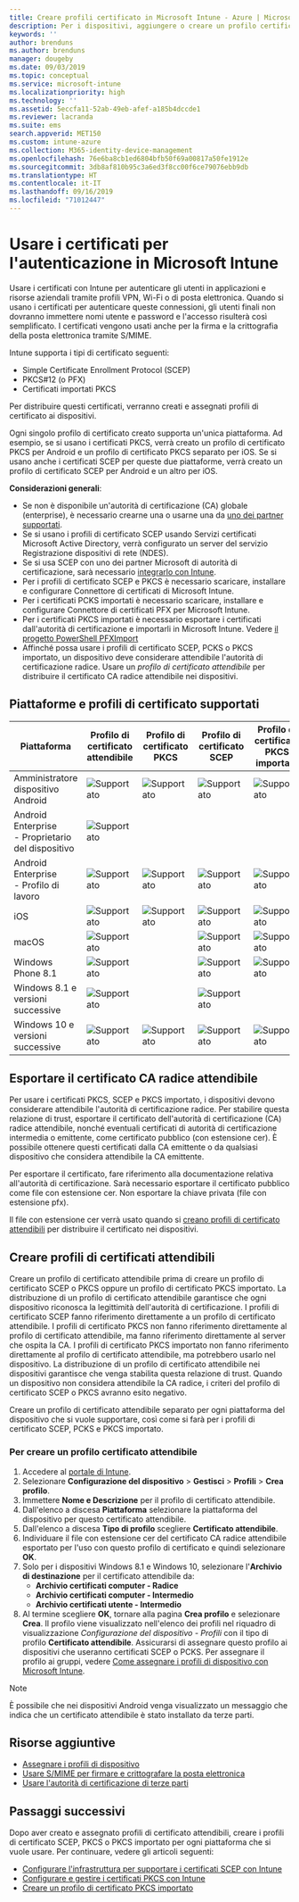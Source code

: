 ```yaml
---
title: Creare profili certificato in Microsoft Intune - Azure | Microsoft Docs
description: Per i dispositivi, aggiungere o creare un profilo certificato configurando l'ambiente di certificato SCEP o PKCS, esportare il certificato pubblico, creare il profilo nel portale di Azure e quindi assegnare SCEP o PKCS ai profili certificato in Microsoft Intune nel portale di Azure
keywords: ''
author: brenduns
ms.author: brenduns
manager: dougeby
ms.date: 09/03/2019
ms.topic: conceptual
ms.service: microsoft-intune
ms.localizationpriority: high
ms.technology: ''
ms.assetid: 5eccfa11-52ab-49eb-afef-a185b4dccde1
ms.reviewer: lacranda
ms.suite: ems
search.appverid: MET150
ms.custom: intune-azure
ms.collection: M365-identity-device-management
ms.openlocfilehash: 76e6ba8cb1ed6804bfb50f69a00817a50fe1912e
ms.sourcegitcommit: 3db8af810b95c3a6ed3f8cc00f6ce79076ebb9db
ms.translationtype: HT
ms.contentlocale: it-IT
ms.lasthandoff: 09/16/2019
ms.locfileid: "71012447"
---
```

# <a name="use-certificates-for-authentication-in-microsoft-intune"></a>Usare i certificati per l'autenticazione in Microsoft Intune  

Usare i certificati con Intune per autenticare gli utenti in applicazioni e risorse aziendali tramite profili VPN, Wi-Fi o di posta elettronica. Quando si usano i certificati per autenticare queste connessioni, gli utenti finali non dovranno immettere nomi utente e password e l'accesso risulterà così semplificato. I certificati vengono usati anche per la firma e la crittografia della posta elettronica tramite S/MIME.

Intune supporta i tipi di certificato seguenti:  

- Simple Certificate Enrollment Protocol (SCEP)  
- PKCS#12 (o PFX)  
- Certificati importati PKCS

Per distribuire questi certificati, verranno creati e assegnati profili di certificato ai dispositivi.  

Ogni singolo profilo di certificato creato supporta un'unica piattaforma. Ad esempio, se si usano i certificati PKCS, verrà creato un profilo di certificato PKCS per Android e un profilo di certificato PKCS separato per iOS. Se si usano anche i certificati SCEP per queste due piattaforme, verrà creato un profilo di certificato SCEP per Android e un altro per iOS.  

**Considerazioni generali**:  
- Se non è disponibile un'autorità di certificazione (CA) globale (enterprise), è necessario crearne una o usarne una da [uno dei partner supportati](certificate-authority-add-scep-overview.md#third-party-certification-authority-partners).
- Se si usano i profili di certificato SCEP usando Servizi certificati Microsoft Active Directory, verrà configurato un server del servizio Registrazione dispositivi di rete (NDES).
- Se si usa SCEP con uno dei partner Microsoft di autorità di certificazione, sarà necessario [integrarlo con Intune](certificate-authority-add-scep-overview.md#set-up-third-party-ca-integration).
- Per i profili di certificato SCEP e PKCS è necessario scaricare, installare e configurare Connettore di certificati di Microsoft Intune. 
- Per i certificati PCKS importati è necessario scaricare, installare e configurare Connettore di certificati PFX per Microsoft Intune.
- Per i certificati PKCS importati è necessario esportare i certificati dall'autorità di certificazione e importarli in Microsoft Intune. Vedere [il progetto PowerShell PFXImport](https://github.com/Microsoft/Intune-Resource-Access/tree/develop/src/PFXImportPowershell)
- Affinché possa usare i profili di certificato SCEP, PCKS o PKCS importato, un dispositivo deve considerare attendibile l'autorità di certificazione radice. Usare un *profilo di certificato attendibile* per distribuire il certificato CA radice attendibile nei dispositivi.  

## <a name="supported-platforms-and-certificate-profiles"></a>Piattaforme e profili di certificato supportati  
| Piattaforma              | Profilo di certificato attendibile | Profilo di certificato PKCS | Profilo di certificato SCEP | Profilo di certificato PKCS importato  |
|--|--|--|--|---|
| Amministratore dispositivo Android | ![Supportato](./media/certificates-configure/green-check.png) | ![Supportato](./media/certificates-configure/green-check.png) | ![Supportato](./media/certificates-configure/green-check.png)|  ![Supportato](./media/certificates-configure/green-check.png) |
| Android Enterprise <br> - Proprietario del dispositivo   | ![Supportato](./media/certificates-configure/green-check.png) |   |  |   |
| Android Enterprise <br> - Profilo di lavoro    | ![Supportato](./media/certificates-configure/green-check.png) | ![Supportato](./media/certificates-configure/green-check.png) | ![Supportato](./media/certificates-configure/green-check.png) | ![Supportato](./media/certificates-configure/green-check.png) |
| iOS                   | ![Supportato](./media/certificates-configure/green-check.png) | ![Supportato](./media/certificates-configure/green-check.png) | ![Supportato](./media/certificates-configure/green-check.png) | ![Supportato](./media/certificates-configure/green-check.png) |
| macOS                 | ![Supportato](./media/certificates-configure/green-check.png) |   |![Supportato](./media/certificates-configure/green-check.png)|![Supportato](./media/certificates-configure/green-check.png)|
| Windows Phone 8.1     |![Supportato](./media/certificates-configure/green-check.png)  |  | ![Supportato](./media/certificates-configure/green-check.png)| ![Supportato](./media/certificates-configure/green-check.png) |
| Windows 8.1 e versioni successive |![Supportato](./media/certificates-configure/green-check.png)  |  |![Supportato](./media/certificates-configure/green-check.png) |   |
| Windows 10 e versioni successive  | ![Supportato](./media/certificates-configure/green-check.png) | ![Supportato](./media/certificates-configure/green-check.png) | ![Supportato](./media/certificates-configure/green-check.png) | ![Supportato](./media/certificates-configure/green-check.png) |

## <a name="export-the-trusted-root-ca-certificate"></a>Esportare il certificato CA radice attendibile  
Per usare i certificati PKCS, SCEP e PKCS importato, i dispositivi devono considerare attendibile l'autorità di certificazione radice. Per stabilire questa relazione di trust, esportare il certificato dell'autorità di certificazione (CA) radice attendibile, nonché eventuali certificati di autorità di certificazione intermedia o emittente, come certificato pubblico (con estensione cer). È possibile ottenere questi certificati dalla CA emittente o da qualsiasi dispositivo che considera attendibile la CA emittente.  

Per esportare il certificato, fare riferimento alla documentazione relativa all'autorità di certificazione. Sarà necessario esportare il certificato pubblico come file con estensione cer.  Non esportare la chiave privata (file con estensione pfx).  

Il file con estensione cer verrà usato quando si [creano profili di certificato attendibili](#create-trusted-certificate-profiles) per distribuire il certificato nei dispositivi.  

## <a name="create-trusted-certificate-profiles"></a>Creare profili di certificati attendibili  
Creare un profilo di certificato attendibile prima di creare un profilo di certificato SCEP o PKCS oppure un profilo di certificato PKCS importato. La distribuzione di un profilo di certificato attendibile garantisce che ogni dispositivo riconosca la legittimità dell'autorità di certificazione. I profili di certificato SCEP fanno riferimento direttamente a un profilo di certificato attendibile. I profili di certificato PKCS non fanno riferimento direttamente al profilo di certificato attendibile, ma fanno riferimento direttamente al server che ospita la CA. I profili di certificato PKCS importato non fanno riferimento direttamente al profilo di certificato attendibile, ma potrebbero usarlo nel dispositivo. La distribuzione di un profilo di certificato attendibile nei dispositivi garantisce che venga stabilita questa relazione di trust. Quando un dispositivo non considera attendibile la CA radice, i criteri del profilo di certificato SCEP o PKCS avranno esito negativo.  

Creare un profilo di certificato attendibile separato per ogni piattaforma del dispositivo che si vuole supportare, così come si farà per i profili di certificato SCEP, PCKS e PKCS importato.  


### <a name="to-create-a-trusted-certificate-profile"></a>Per creare un profilo certificato attendibile  

1. Accedere al [portale di Intune](https://aka.ms/intuneportal).  
2. Selezionare **Configurazione del dispositivo** > **Gestisci** > **Profili** > **Crea profilo**.  
3. Immettere **Nome e Descrizione** per il profilo di certificato attendibile.  
4. Dall'elenco a discesa **Piattaforma** selezionare la piattaforma del dispositivo per questo certificato attendibile.  
5. Dall'elenco a discesa **Tipo di profilo** scegliere **Certificato attendibile**.  
6. Individuare il file con estensione cer del certificato CA radice attendibile esportato per l'uso con questo profilo di certificato e quindi selezionare **OK**.  
7. Solo per i dispositivi Windows 8.1 e Windows 10, selezionare l'**Archivio di destinazione** per il certificato attendibile da:  
   - **Archivio certificati computer - Radice**
   - **Archivio certificati computer - Intermedio**
   - **Archivio certificati utente - Intermedio**
8. Al termine scegliere **OK**, tornare alla pagina **Crea profilo** e selezionare **Crea**.
Il profilo viene visualizzato nell'elenco dei profili nel riquadro di visualizzazione *Configurazione del dispositivo - Profili* con il tipo di profilo **Certificato attendibile**.  Assicurarsi di assegnare questo profilo ai dispositivi che useranno certificati SCEP o PCKS. Per assegnare il profilo ai gruppi, vedere [Come assegnare i profili di dispositivo con Microsoft Intune](device-profile-assign.md).

> [!NOTE]  
> È possibile che nei dispositivi Android venga visualizzato un messaggio che indica che un certificato attendibile è stato installato da terze parti.  

## <a name="additional-resources"></a>Risorse aggiuntive  
- [Assegnare i profili di dispositivo](device-profile-assign.md)  
- [Usare S/MIME per firmare e crittografare la posta elettronica](certificates-s-mime-encryption-sign.md)  
- [Usare l'autorità di certificazione di terze parti](certificate-authority-add-scep-overview.md)  

## <a name="next-steps"></a>Passaggi successivi  
Dopo aver creato e assegnato profili di certificato attendibili, creare i profili di certificato SCEP, PKCS o PKCS importato per ogni piattaforma che si vuole usare. Per continuare, vedere gli articoli seguenti:  
- [Configurare l'infrastruttura per supportare i certificati SCEP con Intune](certificates-scep-configure.md)  
- [Configurare e gestire i certificati PKCS con Intune](certficates-pfx-configure.md)  
- [Creare un profilo di certificato PKCS importato](certificates-imported-pfx-configure.md#create-a-pkcs-imported-certificate-profile)  

